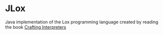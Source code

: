 # JLox

Java implementation of the Lox programming language created by 
reading the book [Crafting Interpreters](https://craftinginterpreters.com/)
